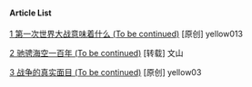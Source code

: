 #### Article List

[1 第一次世界大战意味着什么 (To be continued)](https://yellow013.github.io/document_1) [原创] yellow013

[2 驰骋海空一百年 (To be continued)](https://yellow013.github.io/document_2) [转载] 文山

[3 战争的真实面目 (To be continued)](https://yellow013.github.io/document_3) [原创] yellow03
